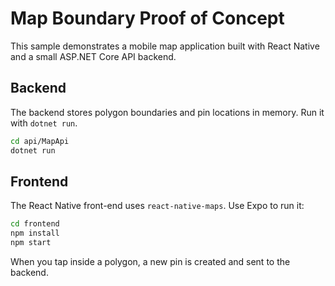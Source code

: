 # Map Boundary Proof of Concept

This sample demonstrates a mobile map application built with React Native and a small ASP.NET Core API backend.

## Backend

The backend stores polygon boundaries and pin locations in memory. Run it with `dotnet run`.

```bash
cd api/MapApi
dotnet run
```

## Frontend

The React Native front-end uses `react-native-maps`. Use Expo to run it:

```bash
cd frontend
npm install
npm start
```

When you tap inside a polygon, a new pin is created and sent to the backend.
